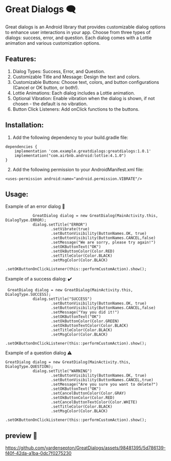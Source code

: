 # Great Dialogs :left_speech_bubble:	

Great dialogs is an Android library that provides customizable dialog options to enhance user interactions in your app.
Choose from three types of dialogs: success, error, and question.
Each dialog comes with a Lottie animation and various customization options.

## Features:
1. Dialog Types: Success, Error, and Question.
2. Customizable Title and Message: Design the text and colors.
3. Customizable Buttons: Choose text, colors, and button configurations (Cancel or OK button, or both!).
4. Lottie Animations: Each dialog includes a Lottie animation.
5. Optional Vibration: Enable vibration when the dialog is shown, if not chosen - the default is no vibration.
6. Button Click Listeners: Add onClick functions to the buttons.

## Installation:
1. Add the following dependency to your build.gradle file:
```
dependencies {
    implementation 'com.example.greatdialogs:greatdialogs:1.0.1'
    implementation("com.airbnb.android:lottie:4.1.0")
}
```
2. Add the following permission to your AndroidManifest.xml file:

```
<uses-permission android:name="android.permission.VIBRATE"/>
```
## Usage:

Example of an error dialog :triangular_flag_on_post:	

```
            GreatDialog dialog = new GreatDialog(MainActivity.this, DialogType.ERROR);
            dialog.setTitle("ERROR")
                    .setVibrate(true)
                    .setButtonVisibility(ButtonNames.OK, true)
                    .setButtonVisibility(ButtonNames.CANCEL,false)
                    .setMessage("We are sorry, please try again!")
                    .setOKButtonText("OK")
                    .setOkButtonColor(Color.RED)
                    .setTitleColor(Color.BLACK)
                    .setMsgColor(Color.BLACK)
                    .setOKButtonOnClickListener(this::performCustomAction).show();
```

Example of a success dialog: :heavy_check_mark:	

```
 GreatDialog dialog = new GreatDialog(MainActivity.this, DialogType.SUCCESS);
            dialog.setTitle("SUCCESS")
                    .setButtonVisibility(ButtonNames.OK, true)
                    .setButtonVisibility(ButtonNames.CANCEL,false)
                    .setMessage("Yay you did it!")
                    .setOKButtonText("OK")
                    .setOkButtonColor(Color.GREEN)
                    .setOkButtonTextColor(Color.BLACK)
                    .setTitleColor(Color.BLACK)
                    .setMsgColor(Color.BLACK)
                    .setOKButtonOnClickListener(this::performCustomAction).show();
```

Example of a question dialog :warning:	

```
GreatDialog dialog = new GreatDialog(MainActivity.this, DialogType.QUESTION);
            dialog.setTitle("WARNING")
                    .setButtonVisibility(ButtonNames.OK, true)
                    .setButtonVisibility(ButtonNames.CANCEL,true)
                    .setMessage("Are you sure you want to delete?")
                    .setOKButtonText("OK")
                    .setCancelButtonColor(Color.GRAY)
                    .setOkButtonColor(Color.RED)
                    .setCancelButtonTextColor(Color.WHITE)
                    .setTitleColor(Color.BLACK)
                    .setMsgColor(Color.BLACK)
                    .setOKButtonOnClickListener(this::performCustomAction).show();
```

## preview :movie_camera:	

https://github.com/yardensepton/GreatDialogs/assets/98481395/5d786139-f40f-42da-a1ba-0dc7f0275230











